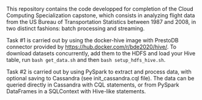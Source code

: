 This repository contains the code developped for completion of the Cloud Computing Specialization capstone, which consists in analyzing flight data from the US Bureau of Transportation Statistics between 1987 and 2008, in two distinct fashions: batch processing and streaming.

Task #1 is carried out by using the docker-hive image with PrestoDB connector provided by https://hub.docker.com/r/bde2020/hive/. To download datasets concurrently, add them to the HDFS and load your Hive table, run `bash get_data.sh` and then `bash setup_hdfs_hive.sh`.

Task #2 is carried out by using PySpark to extract and process data, with optional saving to Cassandra (see init_cassandra.cql file). The data can be queried directly in Cassandra with CQL statements, or from PySpark DataFrames in a SQLContext with Hive-like statements.
